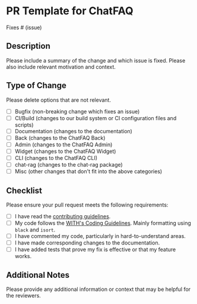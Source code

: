 # PR Template for ChatFAQ

Fixes # (issue)

## Description

Please include a summary of the change and which issue is fixed. Please also include relevant motivation and context. 

## Type of Change

Please delete options that are not relevant.

- [ ] Bugfix (non-breaking change which fixes an issue)
- [ ] CI/Build (changes to our build system or CI configuration files and scripts)
- [ ] Documentation (changes to the documentation)
- [ ] Back (changes to the ChatFAQ Back)
- [ ] Admin (changes to the ChatFAQ Admin)
- [ ] Widget (changes to the ChatFAQ Widget)
- [ ] CLI (changes to the ChatFAQ CLI)
- [ ] chat-rag (changes to the chat-rag package)
- [ ] Misc (other changes that don't fit into the above categories)

## Checklist

Please ensure your pull request meets the following requirements:

- [ ] I have read the [contributing guidelines](CONTRIBUTING.md).
- [ ] My code follows the [WITH's Coding Guidelines](https://code.with-madrid.com/en/latest/). Mainly formatting using `black` and `isort`.
- [ ] I have commented my code, particularly in hard-to-understand areas.
- [ ] I have made corresponding changes to the documentation.
- [ ] I have added tests that prove my fix is effective or that my feature works.

## Additional Notes

Please provide any additional information or context that may be helpful for the reviewers.
